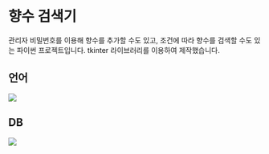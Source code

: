 # 향수 검색기

관리자 비밀번호를 이용해 향수를 추가할 수도 있고, 조건에 따라 향수를 검색할 수도 있는 파이썬 프로젝트입니다.
tkinter 라이브러리를 이용하여 제작했습니다.


## 언어
<img src="https://img.shields.io/badge/Python-3776AB?style=for-the-badge&logo=Python&logoColor=white"/>

## DB
<img src="https://img.shields.io/badge/SQLite-003B57?style=for-the-badge&logo=SQLite&logoColor=white"/>
